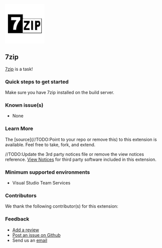 ![](https://github.com/carlowahlstedt/7zip_VSTS_Task/blob/master/static/images/logo.png?raw=true)

## 7zip ##

[7zip](https://www.7-zip.org/) is a task!

### Quick steps to get started ###

Make sure you have 7zip installed on the build server.

### Known issue(s)

- None

### Learn More

The [source](//TODO:Point to your repo or remove this) to this extension is available. Feel free to take, fork, and extend.

//TODO:Update the 3rd party notices file or remove the view notices reference.
[View Notices](https://marketplace.visualstudio.com/_apis/public/gallery/publisher/carlowahlstedt/extension/7zip/latest/assetbyname/ThirdPartyNotices.txt) for third party software included in this extension.

### Minimum supported environments ###

- Visual Studio Team Services

### Contributors ###

We thank the following contributor(s) for this extension:

### Feedback ###

- [Add a review](https://marketplace.visualstudio.com/items?itemName=carlowahlstedt.7zip#review-details)
- [Post an issue on Github](https://github.com/carlowahlstedt/7zip_VSTS_Task/issues/new)
- Send us an [email](mailto:carlowahlstedt@gmail.com)
